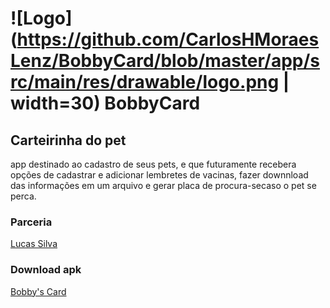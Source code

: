 # ![Logo](https://github.com/CarlosHMoraesLenz/BobbyCard/blob/master/app/src/main/res/drawable/logo.png | width=30) BobbyCard
## Carteirinha do pet
app destinado ao cadastro de seus pets, e que futuramente recebera opções de cadastrar e adicionar lembretes de vacinas, fazer downnload das informações em um arquivo e gerar placa de procura-secaso o pet se perca.

### Parceria
[Lucas Silva](https://github.com/lucas-matheus-almeida-97)

### Download apk
[Bobby's Card](https://github.com/CarlosHMoraesLenz/BobbyCard/raw/master/app/release/app-release.apk)
